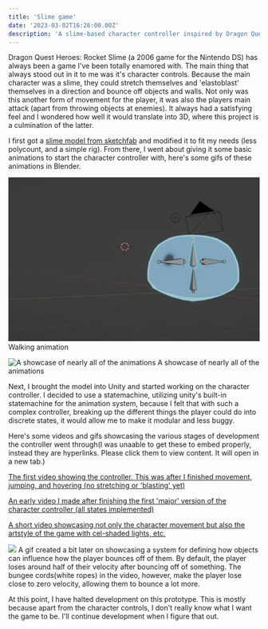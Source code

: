 ```yaml
---
title: 'Slime game'
date: '2023-03-02T16:26:00.00Z'
description: 'A slime-based character controller inspired by Dragon Quest Heroes: Rocket Slime'
---
```


Dragon Quest Heroes: Rocket Slime (a 2006 game for the Nintendo DS) has always been a game I've been totally enamored with. The main thing that always stood out in it to me was it's character controls. Because the main character was a slime, they could stretch themselves and 'elastoblast' themselves in a direction and bounce off objects and walls. Not only was this another form of movement for the player, it was also the players main attack (apart from throwing objects at enemies). It always had a satisfying feel and I wondered how well it would translate into 3D, where this project is a culmination of the latter.

I first got a [slime model from sketchfab](https://sketchfab.com/3d-models/rimuru-slime-612ff2c805114744b66d3c29c7942371) and modified it to fit my needs (less polycount, and a simple rig). From there, I went about giving it some basic animations to start the character controller with, here's some gifs of these animations in Blender.

![Walking animation](./gifs/slimewalk.gif)
Walking animation

![A showcase of nearly all of the animations](./gifs/slimeanims2.gif)
A showcase of nearly all of the animations


Next, I brought the model into Unity and started working on the character controller. I decided to use a statemachine, utilizing unity's built-in statemachine for the animation system, because I felt that with such a complex controller, breaking up the different things the player could do into discrete states, it would allow me to make it modular and less buggy.

Here's some videos and gifs showcasing the various stages of development the controller went through(I was unaable to get these to embed properly, instead they are hyperlinks. Please click them to view content. It will open in a new tab.)

[The first video showing the controller. This was after I finished movement, jumping, and hovering (no stretching or 'blasting' yet)](https://youtu.be/zkATrNKlhRw)


[An early video I made after finishing the first 'major' version of the character controller (all states implemented)](https://youtu.be/gD1kC3e5VHg)

[A short video showcasing not only the character movement but also the artstyle of the game with cel-shaded lights, etc.](https://youtu.be/ZGd0BuJf-bU)

![](./gifs/bungee2.gif)
A gif created a bit later on showcasing a system for defining how objects can influence how the player bounces off of them. By default, the player loses around half of their velocity after bouncing off of something. The bungee cords(white ropes) in the video, however, make the player lose close to zero velocity, allowing them to bounce a lot more.


At this point, I have halted development on this prototype. This is mostly because apart from the character controls, I don't really know what I want the game to be. I'll continue development when I figure that out. 
